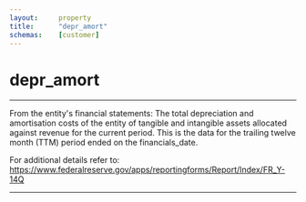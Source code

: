 ```yaml
---
layout:     property
title:      "depr_amort"
schemas:    [customer]
---
```


# depr_amort

---

From the entity's financial statements: The total depreciation and amortisation costs of the entity of tangible and intangible assets allocated against revenue for the current period. This is the data for the trailing twelve month (TTM) period ended on the financials_date.

For additional details refer to: https://www.federalreserve.gov/apps/reportingforms/Report/Index/FR_Y-14Q

--- 